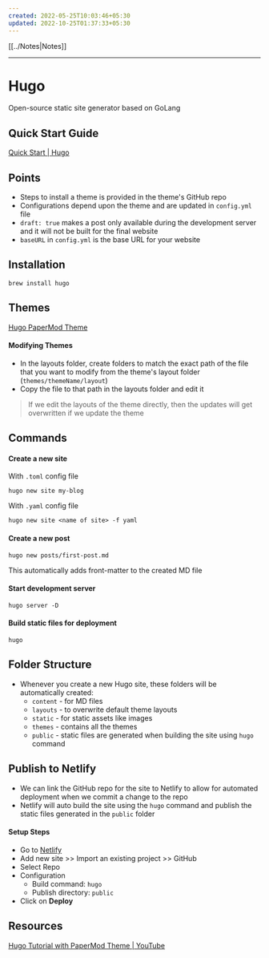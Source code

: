```yaml
---
created: 2022-05-25T10:03:46+05:30
updated: 2022-10-25T01:37:33+05:30
---
```

[[../Notes|Notes]]

---
# Hugo
Open-source static site generator based on GoLang
## Quick Start Guide
[Quick Start | Hugo](https://gohugo.io/getting-started/quick-start/)

## Points
- Steps to install a theme is provided in the theme's GitHub repo
- Configurations depend upon the theme and are updated in `config.yml` file
- `draft: true` makes a post only available during the development server and it will not be built for the final website
- `baseURL` in `config.yml` is the base URL for your website

## Installation
```
brew install hugo
```

## Themes
[Hugo PaperMod Theme](https://github.com/adityatelange/hugo-PaperMod)

#### Modifying Themes
- In the layouts folder, create folders to match the exact path of the file that you want to modify from the theme's layout folder (`themes/themeName/layout`)
- Copy the file to that path in the layouts folder and edit it

> If we edit the layouts of the theme directly, then the updates will get overwritten if we update the theme

## Commands
#### Create a new site
With `.toml` config file
```
hugo new site my-blog
```
With `.yaml` config file
```
hugo new site <name of site> -f yaml
```

#### Create a new post
```
hugo new posts/first-post.md
```
This automatically adds front-matter to the created MD file

#### Start development server
```
hugo server -D
```

#### Build static files for deployment
```
hugo
```

## Folder Structure
- Whenever you create a new Hugo site, these folders will be automatically created:
	- `content` - for MD files
	- `layouts` - to overwrite default theme layouts
	- `static` - for static assets like images
	- `themes` - contains all the themes
	- `public` - static files are generated when building the site using `hugo` command

## Publish to Netlify
- We can link the GitHub repo for the site to Netlify to allow for automated deployment when we commit a change to the repo
- Netlify will auto build the site using the `hugo` command and publish the static files generated in the `public` folder
#### Setup Steps
- Go to [Netlify](https://app.netlify.com/teams/arkalim/overview)
- Add new site >> Import an existing project >> GitHub
- Select Repo
- Configuration
	- Build command: `hugo`
	- Publish directory: `public`
- Click on **Deploy**

## Resources
[Hugo Tutorial with PaperMod Theme | YouTube](https://www.youtube.com/watch?v=hjD9jTi_DQ4)